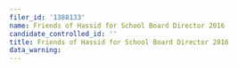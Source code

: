 ```yaml
---
filer_id: '1388133'
name: Friends of Hassid for School Board Director 2016
candidate_controlled_id: ''
title: Friends of Hassid for School Board Director 2016
data_warning: 
---
```

